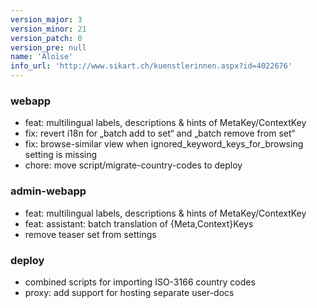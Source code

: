 ```yaml
---
version_major: 3
version_minor: 21
version_patch: 0
version_pre: null
name: 'Aloïse'
info_url: 'http://www.sikart.ch/kuenstlerinnen.aspx?id=4022676'
---
```


### webapp
  - feat: multilingual labels, descriptions & hints of MetaKey/ContextKey
  - fix: revert i18n for „batch add to set“ and „batch remove from set“
  - fix: browse-similar view when ignored_keyword_keys_for_browsing setting is missing
  - chore: move script/migrate-country-codes to deploy

### admin-webapp
  - feat: multilingual labels, descriptions & hints of MetaKey/ContextKey
  - feat: assistant: batch translation of {Meta,Context}Keys
  - remove teaser set from settings

### deploy
  - combined scripts for importing ISO-3166 country codes
  - proxy: add support for hosting separate user-docs

